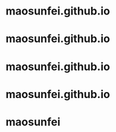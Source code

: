 # maosunfei.github.io
# maosunfei.github.io
# maosunfei.github.io
# maosunfei.github.io
# maosunfei

